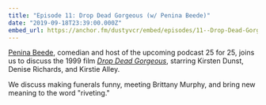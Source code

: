 ```yaml
---
title: "Episode 11: Drop Dead Gorgeous (w/ Penina Beede)"
date: "2019-09-18T23:39:00.000Z"
embed_url: https://anchor.fm/dustyvcr/embed/episodes/11--Drop-Dead-Gorgeous-w-Penina-Beede-e7sorh
---
```


[Penina Beede](https://twitter.com/realpenina), comedian and host of the upcoming podcast 25 for 25, joins us to discuss the 1999 film [_Drop Dead Gorgeous_](https://www.imdb.com/title/tt0157503/), starring Kirsten Dunst, Denise Richards, and Kirstie Alley.

We discuss making funerals funny, meeting Brittany Murphy, and bring new meaning to the word "riveting."

<!--more-->

